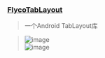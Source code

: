 ### [FlycoTabLayout](https://github.com/H07000223/FlycoTabLayout)

>一个Android TabLayout库

>![image](./assets/images/FlycoTabLayout_1.gif)			
>![image](./assets/images/FlycoTabLayout_2.gif)